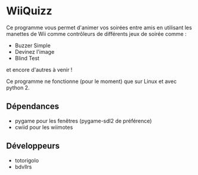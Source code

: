 # WiiQuizz

Ce programme vous permet d'animer vos soirées entre amis en utilisant les manettes de Wii comme 
contrôleurs de différents jeux de soirée comme :

- Buzzer Simple
- Devinez l'image
- Blind Test

et encore d'autres à venir !

Ce programme ne fonctionne (pour le moment) que sur Linux et avec python 2.

## Dépendances

- pygame pour les fenêtres (pygame-sdl2 de préférence)
- cwiid pour les wiimotes

## Développeurs

- totorigolo
- bdvllrs
